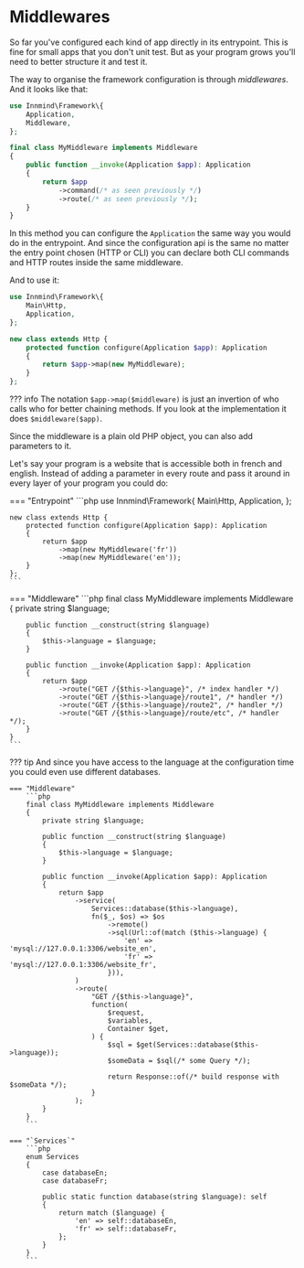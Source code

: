 # Middlewares

So far you've configured each kind of app directly in its entrypoint. This is fine for small apps that you don't unit test. But as your program grows you'll need to better structure it and test it.

The way to organise the framework configuration is through _middlewares_. And it looks like that:

```php
use Innmind\Framework\{
    Application,
    Middleware,
};

final class MyMiddleware implements Middleware
{
    public function __invoke(Application $app): Application
    {
        return $app
            ->command(/* as seen previously */)
            ->route(/* as seen previously */);
    }
}
```

In this method you can configure the `Application` the same way you would do in the entrypoint. And since the configuration api is the same no matter the entry point chosen (HTTP or CLI) you can declare both CLI commands and HTTP routes inside the same middleware.

And to use it:

```php
use Innmind\Framework\{
    Main\Http,
    Application,
};

new class extends Http {
    protected function configure(Application $app): Application
    {
        return $app->map(new MyMiddleware);
    }
};
```

??? info
    The notation `$app->map($middleware)` is just an invertion of who calls who for better chaining methods. If you look at the implementation it does `$middleware($app)`.

Since the middleware is a plain old PHP object, you can also add parameters to it.

Let's say your program is a website that is accessible both in french and english. Instead of adding a parameter in every route and pass it around in every layer of your program you could do:

=== "Entrypoint"
    ```php
    use Innmind\Framework\{
        Main\Http,
        Application,
    };

    new class extends Http {
        protected function configure(Application $app): Application
        {
            return $app
                ->map(new MyMiddleware('fr'))
                ->map(new MyMiddleware('en'));
        }
    };
    ```

=== "Middleware"
    ```php
    final class MyMiddleware implements Middleware
    {
        private string $language;

        public function __construct(string $language)
        {
            $this->language = $language;
        }

        public function __invoke(Application $app): Application
        {
            return $app
                ->route("GET /{$this->language}", /* index handler */)
                ->route("GET /{$this->language}/route1", /* handler */)
                ->route("GET /{$this->language}/route2", /* handler */)
                ->route("GET /{$this->language}/route/etc", /* handler */);
        }
    }
    ```

??? tip
    And since you have access to the language at the configuration time you could even use different databases.

    === "Middleware"
        ```php
        final class MyMiddleware implements Middleware
        {
            private string $language;

            public function __construct(string $language)
            {
                $this->language = $language;
            }

            public function __invoke(Application $app): Application
            {
                return $app
                    ->service(
                        Services::database($this->language),
                        fn($_, $os) => $os
                            ->remote()
                            ->sql(Url::of(match ($this->language) {
                                'en' => 'mysql://127.0.0.1:3306/website_en',
                                'fr' => 'mysql://127.0.0.1:3306/website_fr',
                            })),
                    )
                    ->route(
                        "GET /{$this->language}",
                        function(
                            $request,
                            $variables,
                            Container $get,
                        ) {
                            $sql = $get(Services::database($this->language));
                            $someData = $sql(/* some Query */);

                            return Response::of(/* build response with $someData */);
                        }
                    );
            }
        }
        ```

    === "`Services`"
        ```php
        enum Services
        {
            case databaseEn;
            case databaseFr;

            public static function database(string $language): self
            {
                return match ($language) {
                    'en' => self::databaseEn,
                    'fr' => self::databaseFr,
                };
            }
        }
        ```
